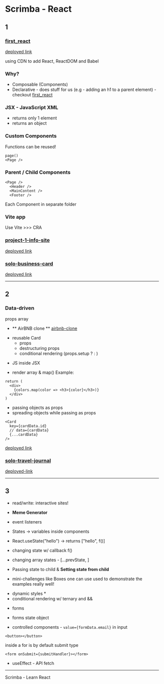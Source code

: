 # Scrimba - React

## 1

### [first_react](./first_react/)

[deployed link](https://ari-react-scrimba-first.netlify.app/)

using CDN to add React, ReactDOM and Babel

### Why?

- Composable (Components)
- Declarative - does stuff for us (e.g - adding an h1 to a parent element) - checkout [first_react](./first_react/)

### JSX - JavaScript XML

- returns only 1 element
- returns an object

### Custom Components

Functions can be reused!

```
page()
<Page />
```

### Parent / Child Components

```
<Page />
  <Header />
  <MainContent />
  <Footer />
```

Each Component in separate folder

### Vite app

Use Vite >>> CRA

### [project-1-info-site](./project-1-info-site/info-react/)

[deployed link](https://ari-scrimba-react-facts.netlify.app/)

### [solo-business-card](./solo-business-card/business-card/)

[deployed link](https://ari-react-business-card.netlify.app/)

---

## 2

### Data-driven

props
array

- ** AirBNB clone ** [airbnb-clone](./airbnb-clone/airbnb-clone/)

* reusable Card
  - props
  - destructuring props
  - conditional rendering (props.setup ? : )

- JS inside JSX

- render array & map()
  Example:

```
return (
  <div>
    {colors.map(color => <h3>{color}</h3>)}
  </div>
)
```

- passing objects as props
- spreading objects while passing as props

```
<Card
  key={cardData.id}
  // data={cardData}
  {...cardData}
/>
```

[deployed link](https://ari-react-airbnb.netlify.app/)

### [solo-travel-journal](./solo-travel-journal/travel-jounal/)

[deployed-link](https://ari-react-travel-journal.netlify.app/)

---

## 3

- read/write: interactive sites!

* **Meme Generator**

- event listeners
- States -> variables inside components
- React.useState("hello") -> returns ["hello", f()]
- changing state w/ callback f()
- changing array states - [...prevState, ]

- Passing state to child & **Setting state from child**

* mini-challenges like Boxes one can use used to demonstrate the examples really well!

- dynamic styles \*
- conditional rendering w/ ternary and &&

* forms

- forms state object

- controlled components - `value={formData.email}` in input

```
<button></button>
```

inside a for is by default submit type

```
<form onSubmit={submitHandler}></form>
```

- useEffect - API fetch

---

Scrimba - Learn React

